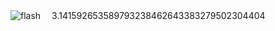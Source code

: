 ![flash](https://github.com/p13rnd/p13rnd/blob/master/colorboxes.gif)
　3.141592653589793238462643383279502304404
